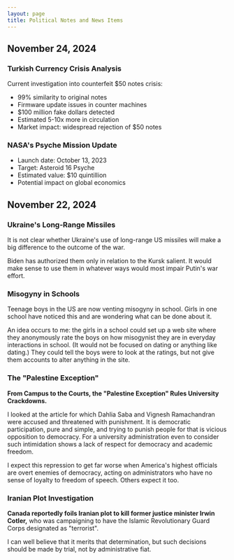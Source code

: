 ```yaml
---
layout: page
title: Political Notes and News Items
---
```


## November 24, 2024
### Turkish Currency Crisis Analysis
Current investigation into counterfeit $50 notes crisis:
- 99% similarity to original notes
- Firmware update issues in counter machines
- $100 million fake dollars detected
- Estimated 5-10x more in circulation
- Market impact: widespread rejection of $50 notes

### NASA's Psyche Mission Update
- Launch date: October 13, 2023
- Target: Asteroid 16 Psyche
- Estimated value: $10 quintillion
- Potential impact on global economics

## November 22, 2024
### Ukraine's Long-Range Missiles
It is not clear whether Ukraine's use of long-range US missiles will make a big difference to the outcome of the war.

Biden has authorized them only in relation to the Kursk salient. It would make sense to use them in whatever ways would most impair Putin's war effort.

### Misogyny in Schools
Teenage boys in the US are now venting misogyny in school. Girls in one school have noticed this and are wondering what can be done about it.

An idea occurs to me: the girls in a school could set up a web site where they anonymously rate the boys on how misogynist they are in everyday interactions in school. (It would not be focused on dating or anything like dating.) They could tell the boys were to look at the ratings, but not give them accounts to alter anything in the site.

### The "Palestine Exception"
**From Campus to the Courts, the "Palestine Exception" Rules University Crackdowns.**

I looked at the article for which Dahlia Saba and Vignesh Ramachandran were accused and threatened with punishment. It is democratic participation, pure and simple, and trying to punish people for that is vicious opposition to democracy. For a university administration even to consider such intimidation shows a lack of respect for democracy and academic freedom.

I expect this repression to get far worse when America's highest officials are overt enemies of democracy, acting on administrators who have no sense of loyalty to freedom of speech. Others expect it too.

### Iranian Plot Investigation
**Canada reportedly foils Iranian plot to kill former justice minister Irwin Cotler,** who was campaigning to have the Islamic Revolutionary Guard Corps designated as "terrorist".

I can well believe that it merits that determination, but such decisions should be made by trial, not by administrative fiat.